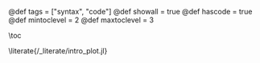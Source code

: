 @def tags = ["syntax", "code"]
@def showall = true 
@def hascode = true 
@def mintoclevel = 2 
@def maxtoclevel = 3

\toc

\literate{/_literate/intro_plot.jl}
